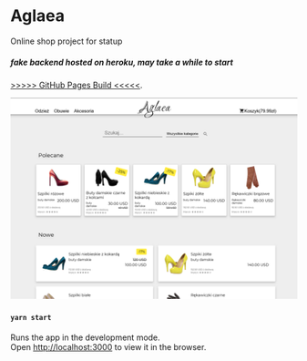 # Aglaea

Online shop project for statup

##### fake backend hosted on heroku, may take a while to start

[>>>>> GitHub Pages Build <<<<<](https://kifner-mateusz.github.io/aglaea/).

![aglaea](./Aglaea.png)

#### `yarn start`

Runs the app in the development mode.<br />
Open [http://localhost:3000](http://localhost:3000) to view it in the browser.
